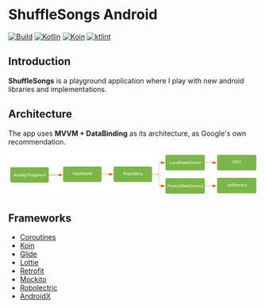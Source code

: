 # ShuffleSongs Android
[![Build](https://action-badges.now.sh/arildojr7/ShuffleSongs)]()
[![Kotlin](https://img.shields.io/badge/kotlin-powered-blue.svg)]()
[![Koin](https://img.shields.io/badge/koin-2.0.1-orange.svg)]()
[![ktlint](https://img.shields.io/badge/code%20style-%E2%9D%A4-FF4081.svg)]()


## Introduction
**ShuffleSongs** is a playground application where I play with new android libraries and implementations.

## Architecture
The app uses **MVVM + DataBinding** as its architecture, as Google's own recommendation.

![architecture](images/architecture.png)

## Frameworks
- [Coroutines](https://github.com/Kotlin/kotlinx.coroutines)
- [Koin](https://github.com/InsertKoinIO/koin)
- [Glide](https://github.com/bumptech/glide)
- [Lottie](https://github.com/airbnb/lottie-android)
- [Retrofit](https://github.com/square/retrofit)
- [Mockito](https://site.mockito.org/)
- [Robolectric](https://github.com/robolectric/robolectric)
- [AndroidX](https://developer.android.com/jetpack/androidx?authuser=1)